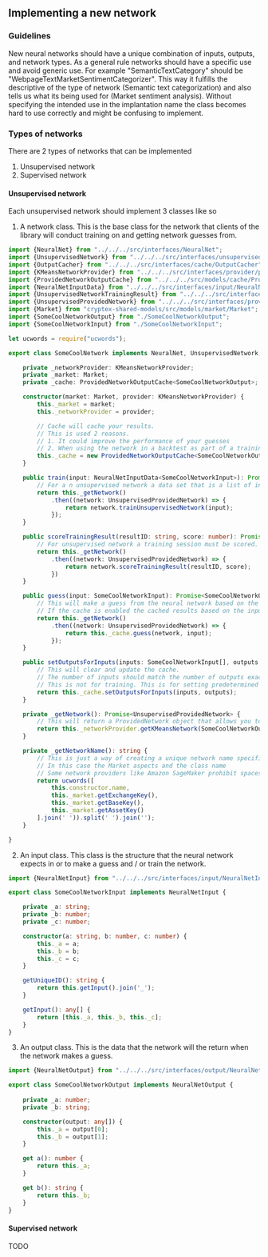 [//]: # (Only edit this file if it is in $project/in directory. This file is compiled)
## Implementing a new network

### Guidelines
New neural networks should have a unique combination of inputs, outputs, and network types. As a general rule networks should have a specific use and avoid generic use. For example "SemanticTextCategory" should be "WebpageTextMarketSentimentCategorizer". This way it fulfills the descriptive of the type of network (Semantic text categorization) and also tells us what its being used for (Market sentiment analysis). Without specifying the intended use in the implantation name the class becomes hard to use correctly and might be confusing to implement. 

### Types of networks
There are 2 types of networks that can be implemented
1. Unsupervised network
2. Supervised network

#### Unsupervised network
Each unsupervised network should implement 3 classes like so

1. A network class. This is the base class for the network that clients of the library will conduct training on and getting network guesses from.

[embedmd]:# (../../../examples/network/cool/SomeCoolNetwork.ts typescript)
```typescript
import {NeuralNet} from "../../../src/interfaces/NeuralNet";
import {UnsupervisedNetwork} from "../../../src/interfaces/unsupervised/UnsupervisedNetwork";
import {OutputCacher} from "../../../src/interfaces/cache/OutputCacher";
import {KMeansNetworkProvider} from "../../../src/interfaces/provider/provider/kmeans/KMeansNetworkProvider";
import {ProvidedNetworkOutputCache} from "../../../src/models/cache/ProvidedNetworkOutputCache";
import {NeuralNetInputData} from "../../../src/interfaces/input/NeuralNetInputData";
import {UnsupervisedNetworkTrainingResult} from "../../../src/interfaces/unsupervised/UnsupervisedNetworkTrainingResult";
import {UnsupervisedProvidedNetwork} from "../../../src/interfaces/provider/network/UnsupervisedProvidedNetwork";
import {Market} from "cryptex-shared-models/src/models/market/Market";
import {SomeCoolNetworkOutput} from "./SomeCoolNetworkOutput";
import {SomeCoolNetworkInput} from "./SomeCoolNetworkInput";

let ucwords = require("ucwords");

export class SomeCoolNetwork implements NeuralNet, UnsupervisedNetwork, OutputCacher<SomeCoolNetworkOutput> {

    private _networkProvider: KMeansNetworkProvider;
    private _market: Market;
    private _cache: ProvidedNetworkOutputCache<SomeCoolNetworkOutput>;

    constructor(market: Market, provider: KMeansNetworkProvider) {
        this._market = market;
        this._networkProvider = provider;

        // Cache will cache your results.
        // This is used 2 reasons.
        // 1. It could improve the performance of your guesses
        // 2. When using the network in a backtest as part of a training session you may need the output to be predetermined
        this._cache = new ProvidedNetworkOutputCache<SomeCoolNetworkOutput>();
    }

    public train(input: NeuralNetInputData<SomeCoolNetworkInput>): Promise<UnsupervisedNetworkTrainingResult> {
        // For a n unsupervised network a data set that is a list of inputs must be provided
        return this._getNetwork()
            .then((network: UnsupervisedProvidedNetwork) => {
                return network.trainUnsupervisedNetwork(input);
            });
    }

    public scoreTrainingResult(resultID: string, score: number): Promise<void> {
        // For unsupervised network a training session must be scored.
        return this._getNetwork()
            .then((network: UnsupervisedProvidedNetwork) => {
                return network.scoreTrainingResult(resultID, score);
            })
    }

    public guess(input: SomeCoolNetworkInput): Promise<SomeCoolNetworkOutput> {
        // This will make a guess from the neural network based on the inputs
        // If the cache is enabled the cached results based on the inputs will be used
        return this._getNetwork()
            .then((network: UnsupervisedProvidedNetwork) => {
                return this._cache.guess(network, input);
            });
    }

    public setOutputsForInputs(inputs: SomeCoolNetworkInput[], outputs: SomeCoolNetworkOutput[]) {
        // This will clear and update the cache.
        // The number of inputs should match the number of outputs exactly
        // This is not for training. This is for setting predetermined results of the this.guess(...) method
        return this._cache.setOutputsForInputs(inputs, outputs);
    }

    private _getNetwork(): Promise<UnsupervisedProvidedNetwork> {
        // This will return a ProvidedNetwork object that allows you to interact with the network on the remote service
        return this._networkProvider.getKMeansNetwork(SomeCoolNetworkOutput, this._getNetworkName());
    }

    private _getNetworkName(): string {
        // This is just a way of creating a unique network name specific based on what is unique about the network
        // In this case the Market aspects and the class name
        // Some network providers like Amazon SageMaker prohibit spaces so it is advisable to return a name without spaces here
        return ucwords([
            this.constructor.name,
            this._market.getExchangeKey(),
            this._market.getBaseKey(),
            this._market.getAssetKey()
        ].join(' ')).split(' ').join('');
    }

}
```

2. An input class. This class is the structure that the neural network expects in or to make a guess and / or train the network.

[embedmd]:# (../../../examples/network/cool/SomeCoolNetworkInput.ts typescript)
```typescript
import {NeuralNetInput} from "../../../src/interfaces/input/NeuralNetInput";

export class SomeCoolNetworkInput implements NeuralNetInput {

	private _a: string;
	private _b: number;
	private _c: number;

	constructor(a: string, b: number, c: number) {
		this._a = a;
		this._b = b;
		this._c = c;
	}

	getUniqueID(): string {
		return this.getInput().join('_');
	}

	getInput(): any[] {
		return [this._a, this._b, this._c];
	}
}
```

3. An output class. This is the data that the network will the return when the network makes a guess.

[embedmd]:# (../../../examples/network/cool/SomeCoolNetworkOutput.ts typescript)
```typescript
import {NeuralNetOutput} from "../../../src/interfaces/output/NeuralNetOutput";

export class SomeCoolNetworkOutput implements NeuralNetOutput {
    
    private _a: number;
    private _b: string;

    constructor(output: any[]) {
        this._a = output[0];
        this._b = output[1];
    }

    get a(): number {
        return this._a;
    }

    get b(): string {
        return this._b;
    }
}
```

#### Supervised network
TODO
